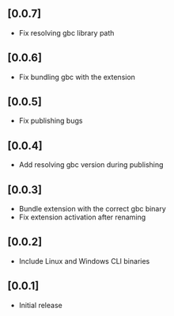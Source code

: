 ## [0.0.7]

- Fix resolving gbc library path

## [0.0.6]

- Fix bundling gbc with the extension

## [0.0.5]

- Fix publishing bugs

## [0.0.4]

- Add resolving gbc version during publishing

## [0.0.3]

- Bundle extension with the correct gbc binary
- Fix extension activation after renaming

## [0.0.2]

- Include Linux and Windows CLI binaries

## [0.0.1]

- Initial release
